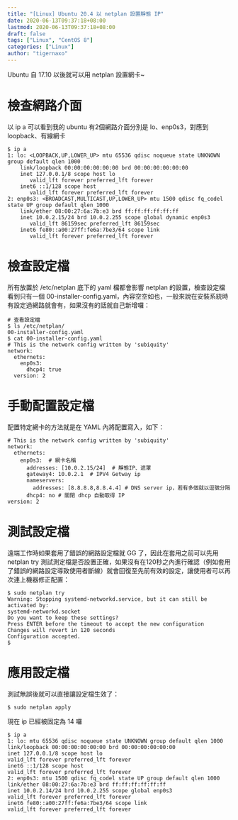 ```yaml
---
title: "[Linux] Ubuntu 20.4 以 netplan 設置靜態 IP"
date: 2020-06-13T09:37:18+08:00
lastmod: 2020-06-13T09:37:18+08:00
draft: false
tags: ["Linux", "CentOS 8"]
categories: ["Linux"]
author: "tigernaxo"
---
```

Ubuntu 自 17.10 以後就可以用 netplan 設置網卡~
# 檢查網路介面
以 ip a 可以看到我的 ubuntu 有2個網路介面分別是 lo、enp0s3，對應到 loopback、有線網卡
```
$ ip a
1: lo: <LOOPBACK,UP,LOWER_UP> mtu 65536 qdisc noqueue state UNKNOWN group default qlen 1000
    link/loopback 00:00:00:00:00:00 brd 00:00:00:00:00:00
    inet 127.0.0.1/8 scope host lo
       valid_lft forever preferred_lft forever
    inet6 ::1/128 scope host 
       valid_lft forever preferred_lft forever
2: enp0s3: <BROADCAST,MULTICAST,UP,LOWER_UP> mtu 1500 qdisc fq_codel state UP group default qlen 1000
    link/ether 08:00:27:6a:7b:e3 brd ff:ff:ff:ff:ff:ff
    inet 10.0.2.15/24 brd 10.0.2.255 scope global dynamic enp0s3
       valid_lft 86159sec preferred_lft 86159sec
    inet6 fe80::a00:27ff:fe6a:7be3/64 scope link 
       valid_lft forever preferred_lft forever
```
# 檢查設定檔
所有放置於 /etc/netplan 底下的 yaml 檔都會影響 netplan 的設置，檢查設定檔看到只有一個 00-installer-config.yaml，內容空空如也，一般來說在安裝系統時有設定過網路就會有，如果沒有的話就自己新增囉：
```
# 查看設定檔
$ ls /etc/netplan/
00-installer-config.yaml
$ cat 00-installer-config.yaml 
# This is the network config written by 'subiquity'
network:
  ethernets:
    enp0s3:
      dhcp4: true
  version: 2
```
# 手動配置設定檔
配置特定網卡的方法就是在 YAML 內將配置寫入，如下：
```
# This is the network config written by 'subiquity'
network:
  ethernets:
    enp0s3:  # 網卡名稱
      addresses: [10.0.2.15/24]  # 靜態IP、遮罩
      gateway4: 10.0.2.1  # IPV4 Getway ip
      nameservers:
        addresses: [8.8.8.8,8.8.4.4] # DNS server ip，若有多個就以逗號分隔
      dhcp4: no # 關閉 dhcp 自動取得 IP
version: 2
```
# 測試設定檔
遠端工作時如果套用了錯誤的網路設定檔就 GG 了，因此在套用之前可以先用 netplan try 測試測定檔是否設置正確，如果沒有在120秒之內進行確認（例如套用了錯誤的網路設定導致使用者斷線）就會回復至先前有效的設定，讓使用者可以再次連上機器修正配置：
```
$ sudo netplan try
Warning: Stopping systemd-networkd.service, but it can still be activated by:
systemd-networkd.socket
Do you want to keep these settings?
Press ENTER before the timeout to accept the new configuration
Changes will revert in 120 seconds
Configuration accepted.
$
```
# 應用設定檔
測試無誤後就可以直接讓設定檔生效了：
```
$ sudo netplan apply
```
現在 ip 已經被固定為 14 囉
```
$ ip a 
1: lo: mtu 65536 qdisc noqueue state UNKNOWN group default qlen 1000
link/loopback 00:00:00:00:00:00 brd 00:00:00:00:00:00
inet 127.0.0.1/8 scope host lo
valid_lft forever preferred_lft forever
inet6 ::1/128 scope host
valid_lft forever preferred_lft forever
2: enp0s3: mtu 1500 qdisc fq_codel state UP group default qlen 1000
link/ether 08:00:27:6a:7b:e3 brd ff:ff:ff:ff:ff:ff
inet 10.0.2.14/24 brd 10.0.2.255 scope global enp0s3
valid_lft forever preferred_lft forever
inet6 fe80::a00:27ff:fe6a:7be3/64 scope link
valid_lft forever preferred_lft forever
```